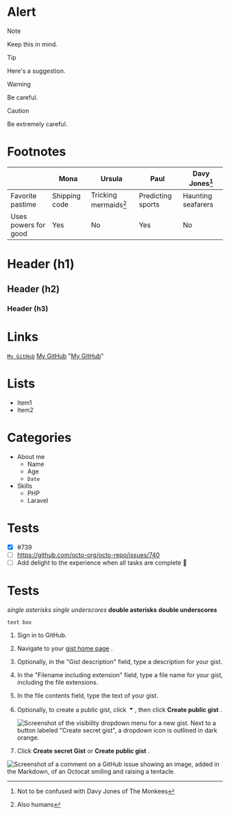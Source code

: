 # Alert
> [!NOTE]
> Keep this in mind.

> [!TIP]
> Here's a suggestion.

> [!WARNING]
> Be careful.

> [!CAUTION]
> Be extremely careful.

# Footnotes
| | Mona | Ursula | Paul | Davy Jones[^1] |
|---|---|---|---|---|
|Favorite pastime| Shipping code | Tricking mermaids[^2] | Predicting sports | Haunting seafarers |
|Uses powers for good| Yes | No | Yes | No |
[^1]: Not to be confused with Davy Jones of The Monkees
[^2]: Also humans

# Header (h1)
## Header (h2)
### Header (h3)

# Links
[`My GitHub`](https://github.com/haudevw3/mygithub/)
[My GitHub](https://github.com/haudevw3/mygithub/)
"[My GitHub](https://github.com/haudevw3/mygithub/)"

# Lists
* Item1
* Item2

# Categories
* About me
    - Name
    - Age
    - `Date`
* Skills
    - PHP
    - Laravel

# Tests
- [x] #739
- [ ] https://github.com/octo-org/octo-repo/issues/740
- [ ] Add delight to the experience when all tasks are complete :tada:

# Tests
*single asterisks*
_single underscores_
**double asterisks**
__double underscores__
```
text box
```
<ol>
<li>
<p><font style="vertical-align: inherit;"><font style="vertical-align: inherit;">Sign in to GitHub.</font></font></p>
</li>
<li>
<p><font style="vertical-align: inherit;"><font style="vertical-align: inherit;">Navigate to your </font></font><a href="https://gist.github.com/"><font style="vertical-align: inherit;"><font style="vertical-align: inherit;">gist home page</font></font></a><font style="vertical-align: inherit;"><font style="vertical-align: inherit;"> .</font></font></p>
</li>
<li>
<p><font style="vertical-align: inherit;"><font style="vertical-align: inherit;">Optionally, in the "Gist description" field, type a description for your gist.</font></font></p>
</li>
<li>
<p><font style="vertical-align: inherit;"><font style="vertical-align: inherit;">In the "Filename including extension" field, type a file name for your gist, including the file extensions.</font></font></p>
</li>
<li>
<p><font style="vertical-align: inherit;"><font style="vertical-align: inherit;">In the file contents field, type the text of your gist.</font></font></p>
</li>
<li>
<p><font style="vertical-align: inherit;"><font style="vertical-align: inherit;">Optionally, to create a public gist, click </font></font><svg version="1.1" width="16" height="16" viewBox="0 0 16 16" class="octicon octicon-triangle-down" aria-label="The downwards triangle icon" role="img"><path d="m4.427 7.427 3.396 3.396a.25.25 0 0 0 .354 0l3.396-3.396A.25.25 0 0 0 11.396 7H4.604a.25.25 0 0 0-.177.427Z"></path></svg><font style="vertical-align: inherit;"><font style="vertical-align: inherit;">, then click </font></font><strong><font style="vertical-align: inherit;"><font style="vertical-align: inherit;">Create public gist</font></font></strong><font style="vertical-align: inherit;"><font style="vertical-align: inherit;"> .</font></font></p>
<p></p><div class="procedural-image-wrapper"><picture><source srcset="/assets/cb-211224/mw-1440/images/help/gist/gist-visibility-drop-down.webp 4x" type="image/webp"><img src="/assets/cb-211224/images/help/gist/gist-visibility-drop-down.png" alt="Screenshot of the visibility dropdown menu for a new gist. Next to a button labeled &quot;Create secret gist&quot;, a dropdown icon is outlined in dark orange."></picture></div><p></p>
</li>
<li>
<p><font style="vertical-align: inherit;"><font style="vertical-align: inherit;">Click </font></font><strong><font style="vertical-align: inherit;"><font style="vertical-align: inherit;">Create secret Gist</font></font></strong><font style="vertical-align: inherit;"><font style="vertical-align: inherit;"> or </font></font><strong><font style="vertical-align: inherit;"><font style="vertical-align: inherit;">Create public gist</font></font></strong><font style="vertical-align: inherit;"><font style="vertical-align: inherit;"> .</font></font></p>
</li>
</ol>

![Screenshot of a comment on a GitHub issue showing an image, added in the Markdown, of an Octocat smiling and raising a tentacle.](https://myoctocat.com/assets/images/base-octocat.svg)
